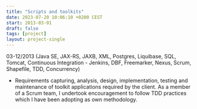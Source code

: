 ```yaml
---
title: "Scripts and toolkits"
date: 2023-07-20 10:06:10 +0200 CEST
start: 2013-03-01
draft: false
tags: [project]
layout: project-single
---
```


03-12/2013 (Java SE, JAX-RS, JAXB, XML, Postgres, Liquibase, SQL, Tomcat, Continuous Integration - Jenkins, DBF, Freemarker, Nexus, Scrum, Shapefile, TDD, Concurrency)
- Requirements capturing, analysis, design, implementation, testing and maintenance of toolkit applications required by the client. As a member of a Scrum team, I undertook encouragement to follow TDD practices which I have been adopting as own methodology.
